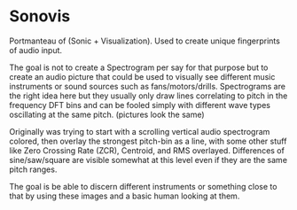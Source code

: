 # Sonovis
Portmanteau of (Sonic + Visualization). Used to create unique fingerprints of audio input.

The goal is not to create a Spectrogram per say for that purpose but to create an audio picture that could be used to visually see different music instruments or sound sources such as fans/motors/drills. Spectrograms are the right idea here but they usually only draw lines correlating to pitch in the frequency DFT bins and can be fooled simply with different wave types oscillating at the same pitch. (pictures look the same)

Originally was trying to start with a scrolling vertical audio spectrogram colored, then overlay the strongest pitch-bin as a line, with some other stuff like Zero Crossing Rate (ZCR), Centroid, and RMS overlayed. Differences of sine/saw/square are visible somewhat at this level even if they are the same pitch ranges.

The goal is be able to discern different instruments or something close to that by using these images and a basic human looking at them.
